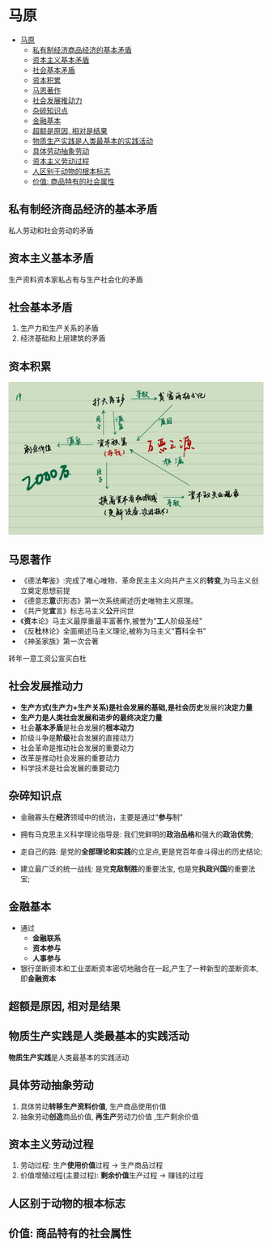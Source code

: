 # 马原

- [马原](#马原)
  - [私有制经济商品经济的基本矛盾](#私有制经济商品经济的基本矛盾)
  - [资本主义基本矛盾](#资本主义基本矛盾)
  - [社会基本矛盾](#社会基本矛盾)
  - [资本积累](#资本积累)
  - [⻢恩著作](#恩著作)
  - [社会发展推动力](#社会发展推动力)
  - [杂碎知识点](#杂碎知识点)
  - [金融基本](#金融基本)
  - [超额是原因, 相对是结果](#超额是原因-相对是结果)
  - [物质生产实践是人类最基本的实践活动](#物质生产实践是人类最基本的实践活动)
  - [具体劳动抽象劳动](#具体劳动抽象劳动)
  - [资本主义劳动过程](#资本主义劳动过程)
  - [人区别于动物的根本标志](#人区别于动物的根本标志)
  - [价值: 商品特有的社会属性](#价值-商品特有的社会属性)

## 私有制经济商品经济的基本矛盾

私人劳动和社会劳动的矛盾

## 资本主义基本矛盾

⽣产资料资本家私占有与⽣产社会化的⽭盾

## 社会基本矛盾

1. 生产力和生产关系的矛盾
2. 经济基础和上层建筑的矛盾

## 资本积累

![20221127201801](https://raw.githubusercontent.com/Logible/Image/main/note_image/20221127201801.png)

## ⻢恩著作

- 《德法**年**鉴》:完成了唯心唯物、⾰命⺠主主义向共产­主义的**转变**,为⻢主义创⽴奠定思想前提
- 《德意志**意**识形态》第**一**次系统阐述历史唯物主义原理。
- 《共产党**宣**⾔》标志⻢主义**公**开问世
- 《**资**本论》⻢主义最厚重最丰富著作,被誉为"**工**人阶级圣经"
- 《反**杜**林论》全⾯阐述⻢主义理论,被称为⻢主义"**百**科全书"
- 《神圣家族》第一次合著

转年⼀意⼯资公宣买⽩杜

## 社会发展推动力

- **⽣产⽅式(生产力+生产关系)**是社会发展的基础,是社会**历史**发展的**决定力量**
- **⽣产⼒**是⼈类社会发展和进步的**最终决定⼒量**
- 社会**基本⽭盾**是社会发展的**根本动⼒**
- 阶级⽃争是**阶级**社会发展的直接动⼒
- 社会⾰命是推动社会发展的重要动⼒
- 改⾰是推动社会发展的重要动⼒
- 科学技术是社会发展的重要动⼒

## 杂碎知识点

- 金融寡头在**经济**领域中的统治，主要是通过“**参与**制”

- 拥有马克思主义科学理论指导是: 我们党鲜明的**政治品格**和强大的**政治优势**;
- 走自己的路: 是党的**全部理论和实践**的立足点,更是党百年奋斗得出的历史结论;
- 建立最广泛的统一战线: 是党**克敌制胜**的重要法宝, 也是党**执政兴国**的重要法宝;

## 金融基本

- 通过
  - **金融联系**
  - **资本参与**
  - **人事参与**
- 银行垄断资本和工业垄断资本密切地融合在一起,产生了一种新型的垄断资本,即**金融资本**

## 超额是原因, 相对是结果

## 物质生产实践是人类最基本的实践活动

**物质生产实践**是人类最基本的实践活动

## 具体劳动抽象劳动

1. 具体劳动**转移⽣产资料价值**, ⽣产商品使⽤价值
2. 抽象劳动**创造**商品价值, **再⽣产**劳动⼒价值 ,⽣产剩余价值

## 资本主义劳动过程

1. 劳动过程: ⽣产**使⽤价值**过程 → ⽣产商品过程
2. 价值增殖过程(主要过程): **剩余价值**⽣产过程 → 赚钱的过程

## 人区别于动物的根本标志

## 价值: 商品特有的社会属性
